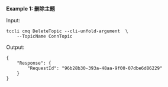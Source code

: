 **Example 1: 删除主题**



Input: 

```
tccli cmq DeleteTopic --cli-unfold-argument  \
    --TopicName ConnTopic
```

Output: 
```
{
    "Response": {
        "RequestId": "96b28b30-393a-48aa-9f00-07dbe6d86229"
    }
}
```

